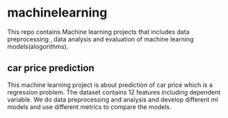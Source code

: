 # machinelearning
This repo contains Machine learning projects that includes data preprocessing , data analysis and evaluation of machine learning models(alogorithms).
## car price prediction
This machine learning project is about prediction of car price which is a regression problem.
The dataset contains 12 features including dependent variable.
We do data preprocessing and analysis and develop different ml models and use different metrics to compare the models.
